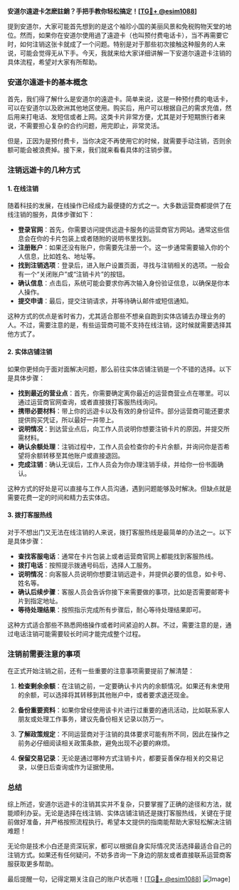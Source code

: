 **安道尔遠遊卡怎麽註銷？手把手教你轻松搞定！[[TG💪+ @esim1088](https://t.me/s/esim1088)]**

提到安道尔，大家可能首先想到的是这个袖珍小国的美丽风景和免税购物天堂的地位。然而，如果你在安道尔使用過了遠遊卡（也叫预付费电话卡），当不再需要它时，如何注销这张卡就成了一个问题。特别是对于那些初次接触这种服务的人来说，可能会觉得无从下手。今天，我就来给大家详细讲解一下安道尔遠遊卡注销的具体流程，希望对大家有所帮助。

### 安道尔遠遊卡的基本概念

首先，我们得了解什么是安道尔的遠遊卡。简单来说，这是一种预付费的电话卡，可以在安道尔以及欧洲其他地区使用。购买后，用户可以根据自己的需求充值，然后用来打电话、发短信或者上网。这类卡片非常方便，尤其是对于短期旅行者来说，不需要担心复杂的合约问题，用完即止，非常灵活。

但是，正因为是预付费卡，当你决定不再使用它的时候，就需要手动注销，否则余额可能会被浪费掉。接下来，我们就来看看具体的注销步骤。

### 注销远遊卡的几种方式

#### 1. 在线注销

随着科技的发展，在线操作已经成为最便捷的方式之一。大多数运营商都提供了在线注销的服务，具体步骤如下：

- **登录官网**：首先，你需要访问提供远遊卡服务的运营商官方网站。通常这些信息会在你的卡片包装上或者随附的说明书里找到。
- **注册账户**：如果还没有账户，你需要先注册一个。这一步通常需要输入你的个人信息，比如姓名、地址等。
- **找到注销选项**：登录后，进入账户设置页面，寻找与注销相关的选项。一般会有一个“关闭账户”或“注销卡片”的按钮。
- **确认信息**：点击后，系统可能会要求你再次输入身份验证信息，以确保是你本人操作。
- **提交申请**：最后，提交注销请求，并等待确认邮件或短信通知。

这种方式的优点是省时省力，尤其适合那些不想亲自跑到实体店铺去办理业务的人。不过，需要注意的是，有些运营商可能不支持在线注销，这时候就需要选择其他方式了。

#### 2. 实体店铺注销

如果你更倾向于面对面解决问题，那么前往实体店铺注销是一个不错的选择。以下是具体步骤：

- **找到最近的营业点**：首先，你需要确定离你最近的运营商营业点在哪里。可以通过运营商官网查询，或者直接拨打客服热线询问。
- **携带必要材料**：带上你的远遊卡以及有效的身份证件。部分运营商可能还要求提供购买凭证，所以最好一并带上。
- **说明情况**：到达营业点后，向工作人员说明你想要注销卡片的原因，并提交所需材料。
- **确认余额处理**：注销过程中，工作人员会检查你的卡片余额，并询问你是否希望将余额转移至其他账户或直接退回。
- **完成注销**：确认无误后，工作人员会为你办理注销手续，并给你一份书面确认。

这种方式的好处是可以直接与工作人员沟通，遇到问题能够及时解决。但缺点就是需要花费一定的时间和精力去实体店。

#### 3. 拨打客服热线

对于不想出门又无法在线注销的人来说，拨打客服热线是最简单的办法之一。以下是具体步骤：

- **查找客服电话**：通常在卡片包装上或者运营商官网上都能找到客服热线。
- **拨打电话**：按照提示拨通号码后，选择人工服务。
- **说明情况**：向客服人员说明你想要注销远遊卡，并提供必要的信息，如卡号、姓名等。
- **确认后续步骤**：客服人员会告诉你接下来需要做的事项，比如是否需要邮寄卡片到指定地址。
- **等待处理结果**：按照指示完成所有步骤后，耐心等待处理结果即可。

这种方式适合那些不熟悉网络操作或者时间紧迫的人群。不过，需要注意的是，通过电话注销可能需要较长时间才能完成整个过程。

### 注销前需要注意的事项

在正式开始注销之前，还有一些重要的注意事项需要提前了解清楚：

1. **检查剩余余额**：在注销之前，一定要确认卡片内的余额情况。如果还有未使用的余额，可以选择将其转移到其他账户中，或者要求退还现金。
   
2. **备份重要资料**：如果你曾经使用该卡片进行过重要的通讯活动，比如联系家人朋友或处理工作事务，建议先备份相关记录以防万一。

3. **了解政策规定**：不同运营商对于注销的具体要求可能有所不同，因此在操作之前务必仔细阅读相关政策条款，避免出现不必要的麻烦。

4. **保留交易记录**：无论是通过哪种方式注销卡片，都要妥善保存相关的交易记录，以便日后查询或作为证据使用。

### 总结

综上所述，安道尔远遊卡的注销其实并不复杂，只要掌握了正确的途径和方法，就能顺利办妥。无论是选择在线注销、实体店铺注销还是拨打客服热线，关键在于提前做好准备，并严格按照流程执行。希望本文提供的指南能帮助大家轻松解决注销难题！

无论你是技术小白还是资深玩家，都可以根据自身实际情况灵活选择最适合自己的注销方式。如果还有任何疑问，不妨多咨询一下身边的朋友或者直接联系运营商客服获取更多帮助。

最后提醒一句，记得定期关注自己的账户状态哦！[[TG💪+ @esim1088](https://t.me/s/esim1088)] ![Image](https://i.postimg.cc/4NQfJmqS/Snipaste-2025-05-13-00-14-12.png)]